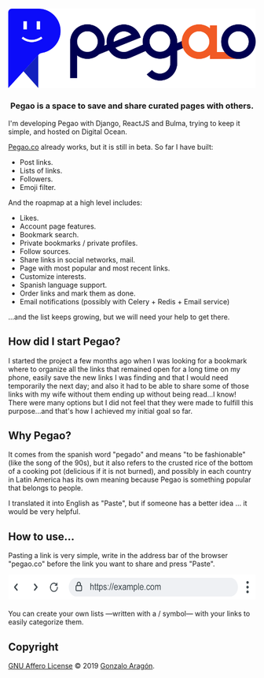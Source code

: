 <div align="center">

  [![Pegao](./dione/static/img/big.pegao.svg)](https://pegao.co)
  ### Pegao is a space to save and share curated pages with others.

</div>

I'm developing Pegao with Django, ReactJS and Bulma, trying to keep it simple, and hosted on Digital Ocean.

[Pegao.co](https://pegao.co) already works, but it is still in beta. So far I have built:
- Post links.
- Lists of links.
- Followers.
- Emoji filter.

And the roapmap at a high level includes: 
- Likes.
- Account page features.
- Bookmark search.
- Private bookmarks / private profiles.
- Follow sources.
- Share links in social networks, mail.
- Page with most popular and most recent links.
- Customize interests.
- Spanish language support.
- Order links and mark them as done.
- Email notifications (possibly with Celery + Redis + Email service)

...and the list keeps growing, but we will need your help to get there.

## How did I start Pegao?
I started the project a few months ago when I was looking for a bookmark where to organize all the links that remained open for a long time on my phone, easily save the new links I was finding and that I would need temporarily the next day; and also it had to be able to share some of those links with my wife without them ending up without being read...I know! There were many options but I did not feel that they were made to fulfill this purpose...and that's how I achieved my initial goal so far.

## Why Pegao?
It comes from the spanish word "pegado" and means "to be fashionable" (like the  song of the 90s), but it also refers to the crusted rice of the bottom of a cooking pot (delicious if it is not burned), and possibly in each country in Latin America has its own meaning because Pegao is something popular that belongs to people.

I translated it into English as "Paste", but if someone has a better idea ... it would be very helpful. 


## How to use...

Pasting a link is very simple, write in the address bar of the browser "pegao.co" before the link you want to share and press "Paste".

<div align="center">
  <img height="50px" src="/dione/static/img/howtopost.gif" alt="how to use..." />
</div>

<br />
You can create your own lists —written with a / symbol— with your links to easily categorize them. 

## Copyright

[GNU Affero License](LICENSE) © 2019 [Gonzalo Aragón](https://github.com/zakokor).
